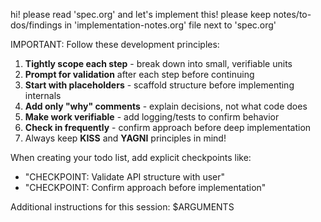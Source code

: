 hi! please read 'spec.org' and let's implement this!
please keep notes/to-dos/findings in 'implementation-notes.org' file next to 'spec.org'

IMPORTANT: Follow these development principles:
1. **Tightly scope each step** - break down into small, verifiable units
2. **Prompt for validation** after each step before continuing
3. **Start with placeholders** - scaffold structure before implementing internals
4. **Add only "why" comments** - explain decisions, not what code does
5. **Make work verifiable** - add logging/tests to confirm behavior
6. **Check in frequently** - confirm approach before deep implementation
7. Always keep **KISS** and **YAGNI** principles in mind!

When creating your todo list, add explicit checkpoints like:
- "CHECKPOINT: Validate API structure with user"
- "CHECKPOINT: Confirm approach before implementation"

Additional instructions for this session: $ARGUMENTS
